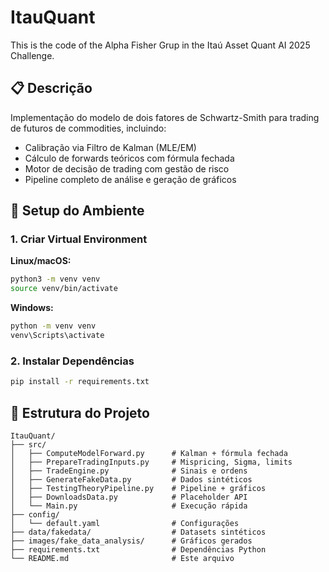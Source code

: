 # ItauQuant

This is the code of the Alpha Fisher Grup in the Itaú Asset Quant AI 2025 Challenge.

## 📋 Descrição

Implementação do modelo de dois fatores de Schwartz-Smith para trading de futuros de commodities, incluindo:
- Calibração via Filtro de Kalman (MLE/EM)
- Cálculo de forwards teóricos com fórmula fechada
- Motor de decisão de trading com gestão de risco
- Pipeline completo de análise e geração de gráficos

## 🚀 Setup do Ambiente

### 1. Criar Virtual Environment

**Linux/macOS:**
```bash
python3 -m venv venv
source venv/bin/activate
```

**Windows:**
```cmd
python -m venv venv
venv\Scripts\activate
```

### 2. Instalar Dependências

```bash
pip install -r requirements.txt
```


## 📁 Estrutura do Projeto

```
ItauQuant/
├── src/
│   ├── ComputeModelForward.py      # Kalman + fórmula fechada
│   ├── PrepareTradingInputs.py     # Mispricing, Sigma, limits
│   ├── TradeEngine.py              # Sinais e ordens
│   ├── GenerateFakeData.py         # Dados sintéticos
│   ├── TestingTheoryPipeline.py    # Pipeline + gráficos
│   ├── DownloadsData.py            # Placeholder API
│   └── Main.py                     # Execução rápida
├── config/
│   └── default.yaml                # Configurações
├── data/fakedata/                  # Datasets sintéticos
├── images/fake_data_analysis/      # Gráficos gerados
├── requirements.txt                # Dependências Python
└── README.md                       # Este arquivo
```
